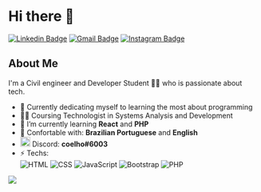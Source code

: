 # Hi there 👋
[![Linkedin Badge](https://img.shields.io/badge/-gabrielcoelhox-blue?style=for-the-badge&logo=Linkedin&logoColor=white&link=https://www.linkedin.com/in/gabrielcoelhox/)](https://www.linkedin.com/in/gabrielcoelhox/) 
[![Gmail Badge](https://img.shields.io/badge/-Gmail-c14438?style=for-the-badge&logo=Gmail&logoColor=white&link=mailto:gabriel.coelhox@gmail.com)](mailto:gabriel.coelhox@gmail.com)
[![Instagram Badge](https://img.shields.io/badge/Instagram-E4405F?style=for-the-badge&logo=instagram&logoColor=white&link=https://www.instagram.com/gabrielcoelhox/)](https://www.instagram.com/gabrielcoelhox/)


## About Me 
I'm a Civil engineer and Developer Student 👨‍💻 who is passionate about tech. 

- 🎯 Currently dedicating myself to learning the most about programming
- 👨‍🎓 Coursing Technologist in Systems Analysis and Development
- 🌱 I’m currently learning **React** and **PHP**
- 💬 Confortable with: **Brazilian Portuguese** and **English**
- <img width="20px" src="https://i.ibb.co/WvyBdTt/kisspng-discord-logo-computer-servers-download-5b305fe98e08f7-2183982315298969375818.png"/> Discord: **coelho#6003**
- ⚡ Techs: </br>![HTML](https://img.shields.io/badge/HTML-E34F26?style=flat-square&logo=html5&logoColor=white) ![CSS](https://img.shields.io/badge/CSS-1572B6?&style=flat-square&logo=css3&logoColor=white) ![JavaScript](https://img.shields.io/badge/JavaScript-F7DF1E?style=flat-square&logo=javascript&logoColor=black) ![Bootstrap](https://img.shields.io/badge/Bootstrap-563D7C?style=flat-square&logo=bootstrap&logoColor=white) ![PHP](https://img.shields.io/badge/PHP-777BB4?style=flat-square&logo=php&logoColor=white)

<img src="https://github-readme-stats.vercel.app/api/top-langs/?username=gabrielcoelhox&layout=compact&theme=react"/>

[instagram]: https://instagram.com/gabrielcoelhox
[linkedin]: https://linkedin.com/in/gabrielcoelhox
